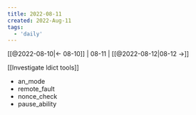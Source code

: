 ```yaml
---
title: 2022-08-11
created: 2022-Aug-11
tags:
  - 'daily'
---
```


[[@2022-08-10|<- 08-10]] | 08-11 | [[@2022-08-12|08-12 ->]]

[[Investigate ldict tools]]
- an_mode
- remote_fault
- nonce_check
- pause_ability